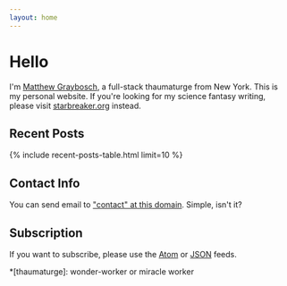 ```yaml
---
layout: home
---
```


# Hello

I'm [Matthew Graybosch][5], a full-stack thaumaturge from New York. This is my personal website. If you're looking for my science fantasy writing, please visit [starbreaker.org][1] instead.

## Recent Posts

{% include recent-posts-table.html limit=10 %}

## Contact Info

You can send email to ["contact" at this domain][4]. Simple, isn't it?

## Subscription

If you want to subscribe, please use the [Atom][2] or [JSON][3] feeds.

*[thaumaturge]: wonder-worker or miracle worker

[1]: https://starbreaker.org
[2]: /feed.xml
[3]: /feed.json
[4]: mailto:contact@matthewgraybosch.com
[5]: /about/
